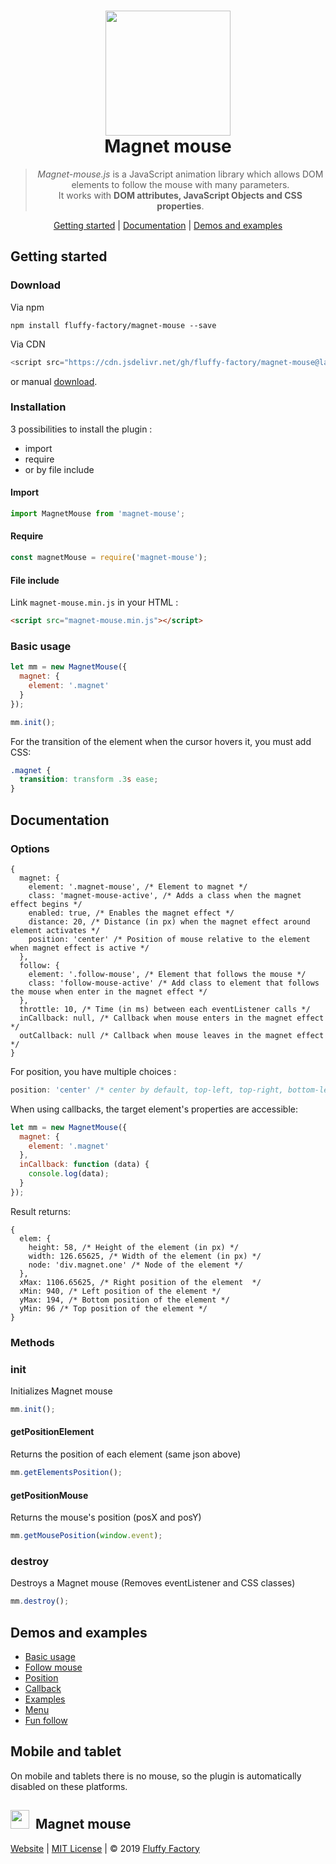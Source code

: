 <h1 align="center">
  <a href="https://github.com/fluffy-factory/magnet-mouse"><img width="200" src="/docs/assets/img/magnet-mouse.png"></a>
  <br>
  Magnet mouse
</h1>

<blockquote align="center">
  <em>Magnet-mouse.js</em> is a JavaScript animation library which allows DOM elements to follow the mouse with many parameters.<br>
  It works with <strong>DOM attributes, JavaScript Objects and CSS properties</strong>.
</blockquote>

<p align="center">
  <a href="#getting-started">Getting started</a>&nbsp;|&nbsp;<a href="#documentation">Documentation</a>&nbsp;|&nbsp;<a href="https://fluffy-factory.github.io/magnet-mouse/" target="_blank">Demos and examples</a>
</p>

## Getting started

### Download

Via npm

```
npm install fluffy-factory/magnet-mouse --save
```

Via CDN

```js
<script src="https://cdn.jsdelivr.net/gh/fluffy-factory/magnet-mouse@latest/lib/magnet-mouse.min.js"></script>
```

or manual [download](https://github.com/fluffy-factory/magnet-mouse/archive/master.zip).

### Installation

3 possibilities to install the plugin :
* import
* require
* or by file include

#### Import

```javascript
import MagnetMouse from 'magnet-mouse';
```

#### Require

```javascript
const magnetMouse = require('magnet-mouse');
```

#### File include

Link `magnet-mouse.min.js` in your HTML :

```html
<script src="magnet-mouse.min.js"></script>
```

### Basic usage

```javascript
let mm = new MagnetMouse({
  magnet: {
    element: '.magnet'
  }
});

mm.init();
```

For the transition of the element when the cursor hovers it, you must add CSS:

```css
.magnet {
  transition: transform .3s ease;
}
```

## Documentation

### Options

```json5
{
  magnet: {
    element: '.magnet-mouse', /* Element to magnet */
    class: 'magnet-mouse-active', /* Adds a class when the magnet effect begins */
    enabled: true, /* Enables the magnet effect */
    distance: 20, /* Distance (in px) when the magnet effect around element activates */
    position: 'center' /* Position of mouse relative to the element when magnet effect is active */
  }, 
  follow: {
    element: '.follow-mouse', /* Element that follows the mouse */
    class: 'follow-mouse-active' /* Add class to element that follows the mouse when enter in the magnet effect */
  },
  throttle: 10, /* Time (in ms) between each eventListener calls */
  inCallback: null, /* Callback when mouse enters in the magnet effect */
  outCallback: null /* Callback when mouse leaves in the magnet effect */
}
```

For position, you have multiple choices :

```javascript
position: 'center' /* center by default, top-left, top-right, bottom-left, bottom-right, top-center, bottom-center */
```

When using callbacks, the target element's properties are accessible:

```javascript
let mm = new MagnetMouse({
  magnet: {
    element: '.magnet'
  },
  inCallback: function (data) {
    console.log(data);
  }
});

```

Result returns:

```json5
{
  elem: {
    height: 58, /* Height of the element (in px) */
    width: 126.65625, /* Width of the element (in px) */
    node: 'div.magnet.one' /* Node of the element */
  },
  xMax: 1106.65625, /* Right position of the element  */
  xMin: 940, /* Left position of the element */
  yMax: 194, /* Bottom position of the element */
  yMin: 96 /* Top position of the element */
}
```

### Methods

### init

Initializes Magnet mouse

```javascript
mm.init();
```

#### getPositionElement

Returns the position of each element (same json above)

```javascript
mm.getElementsPosition();
```

#### getPositionMouse

Returns the mouse's position (posX and posY)

```javascript
mm.getMousePosition(window.event);
```

### destroy

Destroys a Magnet mouse (Removes eventListener and CSS classes)

```javascript
mm.destroy();
```

## Demos and examples

* [Basic usage](https://fluffy-factory.github.io/magnet-mouse/#basic-usage)
* [Follow mouse](https://fluffy-factory.github.io/magnet-mouse/#follow-mouse)
* [Position](https://fluffy-factory.github.io/magnet-mouse/#position)
* [Callback](https://fluffy-factory.github.io/magnet-mouse/#callback)
* [Examples](https://fluffy-factory.github.io/magnet-mouse/#examples)
* [Menu](https://fluffy-factory.github.io/magnet-mouse/#menu)
* [Fun follow](https://fluffy-factory.github.io/magnet-mouse/#fun-follow)

## Mobile and tablet

On mobile and tablets there is no mouse, so the plugin is automatically disabled on these platforms.

## <img src="/docs/assets/img/magnet-mouse.png" width="30"/>&nbsp;&nbsp;Magnet mouse

[Website](https://fluffy-factory.github.io/magnet-mouse/) |  [MIT License](https://github.com/fluffy-factory/magnet-mouse/blob/master/LICENCE.md) | © 2019 [Fluffy Factory](https://github.com/fluffy-factory)
